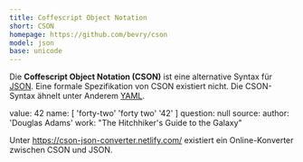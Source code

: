 ```yaml
---
title: Coffescript Object Notation
short: CSON
homepage: https://github.com/bevry/cson 
model: json
base: unicode
---
```


Die **Coffescript Object Notation (CSON)** ist eine alternative Syntax für
[JSON](json). Eine formale Spezifikation von CSON existiert nicht. Die
CSON-Syntax ähnelt unter Anderem [YAML](yaml).

<example>
    value: 42
    name: [
      'forty-two'
      'forty two'
      '42'
    ]
    question: null
    source:
      author: 'Douglas Adams'
      work: "The Hitchhiker's Guide to the Galaxy"
</example>

Unter <https://cson-json-converter.netlify.com/> existiert ein Online-Konverter zwischen CSON und JSON.
